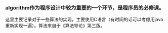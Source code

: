 ### algorithm作为程序设计中较为重要的一个环节，是程序员的必修课。
这里主要记录对于一些算法的实现，主要使用C语言（有时间的话可以考虑用java重新实现一遍）。算法来自于《算法导论》第三版。
